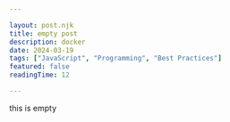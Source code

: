 ```yaml
---

layout: post.njk
title: empty post
description: docker
date: 2024-03-19
tags: ["JavaScript", "Programming", "Best Practices"]
featured: false
readingTime: 12

---
```


this is empty
